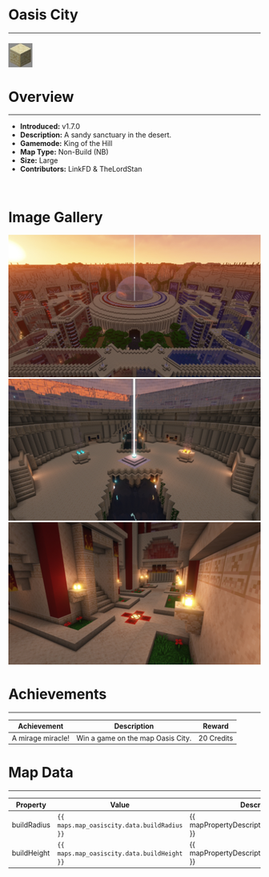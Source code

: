 # Oasis City

---

#### ![oasiscityicon](../assets/icons/oasis-city-icon.jpg)

# Overview

---

- **Introduced:** v1.7.0
- **Description:** A sandy sanctuary in the desert.
- **Gamemode:** King of the Hill
- **Map Type:** Non-Build (NB)
- **Size:** Large
- **Contributors:** LinkFD & TheLordStan

<br />

# Image Gallery

![Oasis City - Overview](../assets/maps/oasis/oasiscity-overview.jpg)
![Oasis City - Beacon](../assets/maps/oasis/oasiscity-beacon.jpg)
![Oasis City - Spawn](../assets/maps/oasis/oasiscity-spawn.jpg)

# Achievements

---

| Achievement       | Description                       | Reward     |
| ----------------- | --------------------------------- | ---------- |
| A mirage miracle! | Win a game on the map Oasis City. | 20 Credits |

# Map Data

---

| Property    | Value                                       | Description                                    |
| ----------- | ------------------------------------------- | ---------------------------------------------- |
| buildRadius | `{{ maps.map_oasiscity.data.buildRadius }}` | {{ mapPropertyDescriptions.buildRadius.koth }} |
| buildHeight | `{{ maps.map_oasiscity.data.buildHeight }}` | {{ mapPropertyDescriptions.buildHeight.koth }} |
